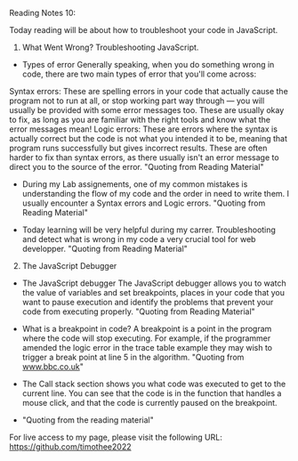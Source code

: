 Reading Notes 10:

Today reading will be about how to troubleshoot your code in JavaScript.

1. What Went Wrong? Troubleshooting JavaScript.

* Types of error
Generally speaking, when you do something wrong in code, there are two main types of error that you'll come across:

Syntax errors: These are spelling errors in your code that actually cause the program not to run at all, 
or stop working part way through — you will usually be provided with some error messages too. These are usually okay to fix, 
as long as you are familiar with the right tools and know what the error messages mean!
Logic errors: These are errors where the syntax is actually correct but the code is not what you intended it to be, 
meaning that program runs successfully but gives incorrect results. These are often harder to fix than syntax errors, 
as there usually isn't an error message to direct you to the source of the error.
"Quoting from Reading Material"

* During my Lab assignements, one of my common mistakes is understanding the flow of my code and the order in need to write them. 
I usually encounter a Syntax errors and Logic errors. 
"Quoting from Reading Material"

* Today learning will be very helpful during my carrer. Troubleshooting and detect what is wrong in my code a very crucial tool for web developper.
"Quoting from Reading Material"


2. The JavaScript Debugger

* The JavaScript debugger
The JavaScript debugger allows you to watch the value of variables and set breakpoints, places in your code that you want to pause execution and identify the problems that prevent your code from executing properly.
"Quoting from Reading Material"

* What is a breakpoint in code?
A breakpoint is a point in the program where the code will stop executing. For example, if the programmer amended the logic error in the trace table example they may wish to trigger a break point at line 5 in the algorithm.
"Quoting from www.bbc.co.uk"

* The Call stack section shows you what code was executed to get to the current line. You can see that the code is in the function that handles a mouse click, and that the code is currently paused on the breakpoint.
* "Quoting from the reading material"


For live access to my page, please visit the following URL: https://github.com/timothee2022
